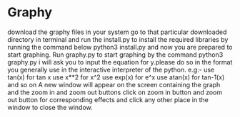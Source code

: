 # Graphy
download the graphy files in your system
go to that particular downloaded directory in terminal and run the install.py to install the required libraries by running the command below
python3 install.py
and now you are prepared to start graphing. Run graphy.py to start graphing by the command
python3 graphy.py
i will ask you to input the equation for y.please do so in the format you generally use in the interactive interpreter of the python.
e.g:- use tan(x) for tan x
      use x**2 for x^2
      use exp(x) for e^x
      use atan(x) for tan-1(x)
      and so on
 A new window will appear on the screen containing the graph and the zoom in and zoom out buttons 
 click on zoom in button and zoom out button for corresponding effects
 and click any other place in the window to close the window.
